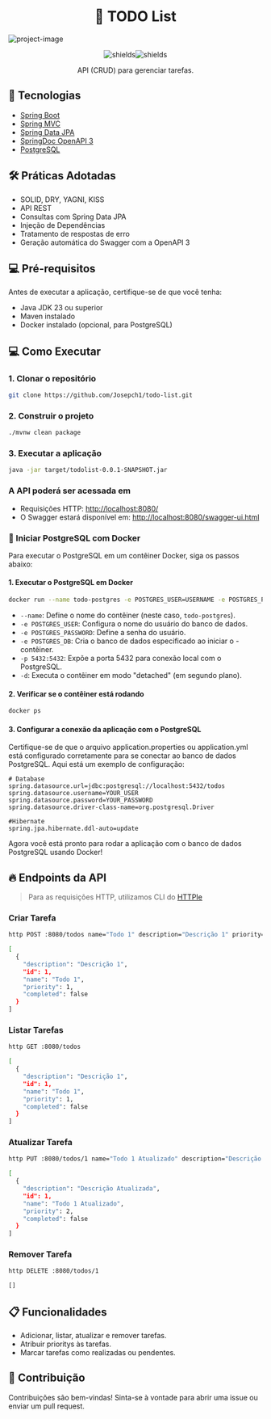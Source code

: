 <h1 align="center" id="title">📝 TODO List</h1>

![project-image](https://socialify.git.ci/Josepch1/todo-list/image?description=1&descriptionEditable=TODO%20List%20API%20using%20Spring%20Boot&language=1&name=1&owner=1&pattern=Solid&theme=Light)

<p align="center"><img src="https://img.shields.io/badge/Status-Concluido-28a745?style=for-the-badge" alt="shields"><img src="https://img.shields.io/badge/Tipo-Backend-8257E5?style=for-the-badge" alt="shields"></p>

<p align="center">API (CRUD) para gerenciar tarefas.</p>

## 🚀 Tecnologias

- [Spring Boot](https://spring.io/projects/spring-boot)
- [Spring MVC](https://docs.spring.io/spring-framework/reference/web/webmvc.html)
- [Spring Data JPA](https://spring.io/projects/spring-data-jpa)
- [SpringDoc OpenAPI 3](https://springdoc.org/v2/#spring-webflux-support)
- [PostgreSQL](https://www.postgresql.org/download/)

## 🛠️ Práticas Adotadas

- SOLID, DRY, YAGNI, KISS
- API REST
- Consultas com Spring Data JPA
- Injeção de Dependências
- Tratamento de respostas de erro
- Geração automática do Swagger com a OpenAPI 3

## 💻 Pré-requisitos

Antes de executar a aplicação, certifique-se de que você tenha:

- Java JDK 23 ou superior
- Maven instalado
- Docker instalado (opcional, para PostgreSQL)

## 💻 Como Executar

### 1. Clonar o repositório

```bash
git clone https://github.com/Josepch1/todo-list.git
```

### 2. Construir o projeto

```bash
./mvnw clean package
```

### 3. Executar a aplicação

```bash
java -jar target/todolist-0.0.1-SNAPSHOT.jar
```

### A API poderá ser acessada em

- Requisições HTTP: [http://localhost:8080/](http://localhost:8080/)
- O Swagger estará disponível em: [http://localhost:8080/swagger-ui.html](http://localhost:8080/swagger-ui.html)

### 💾 Iniciar PostgreSQL com Docker

Para executar o PostgreSQL em um contêiner Docker, siga os passos abaixo:

#### 1. Executar o PostgreSQL em Docker

```bash
docker run --name todo-postgres -e POSTGRES_USER=USERNAME -e POSTGRES_PASSWORD=PASSWORD -e POSTGRES_DB=todos -p 5432:5432 -d postgres
```

- `--name`: Define o nome do contêiner (neste caso, `todo-postgres`).
- `-e POSTGRES_USER`: Configura o nome do usuário do banco de dados.
- `-e POSTGRES_PASSWORD`: Define a senha do usuário.
- `-e POSTGRES_DB`: Cria o banco de dados especificado ao iniciar o - contêiner.
- `-p 5432:5432`: Expõe a porta 5432 para conexão local com o PostgreSQL.
- `-d`: Executa o contêiner em modo "detached" (em segundo plano).

#### 2. Verificar se o contêiner está rodando

```bash
docker ps
```

#### 3. Configurar a conexão da aplicação com o PostgreSQL

Certifique-se de que o arquivo application.properties ou application.yml está configurado corretamente para se conectar ao banco de dados PostgreSQL. Aqui está um exemplo de configuração:

```properties
# Database
spring.datasource.url=jdbc:postgresql://localhost:5432/todos
spring.datasource.username=YOUR_USER
spring.datasource.password=YOUR_PASSWORD
spring.datasource.driver-class-name=org.postgresql.Driver

#Hibernate
spring.jpa.hibernate.ddl-auto=update
```

Agora você está pronto para rodar a aplicação com o banco de dados PostgreSQL usando Docker!

## 🔥 Endpoints da API

> Para as requisições HTTP, utilizamos CLI do [HTTPIe](https://httpie.io/cli)

### Criar Tarefa

```bash
http POST :8080/todos name="Todo 1" description="Descrição 1" priority=1

[
  {
    "description": "Descrição 1",
    "id": 1,
    "name": "Todo 1",
    "priority": 1,
    "completed": false
  }
]
```

### Listar Tarefas

```bash
http GET :8080/todos

[
  {
    "description": "Descrição 1",
    "id": 1,
    "name": "Todo 1",
    "priority": 1,
    "completed": false
  }
]
```

### Atualizar Tarefa

```bash
http PUT :8080/todos/1 name="Todo 1 Atualizado" description="Descrição Atualizada" priority=2

[
  {
    "description": "Descrição Atualizada",
    "id": 1,
    "name": "Todo 1 Atualizado",
    "priority": 2,
    "completed": false
  }
]
```

### Remover Tarefa

```bash
http DELETE :8080/todos/1

[]
```

## 📋 Funcionalidades

- Adicionar, listar, atualizar e remover tarefas.
- Atribuir prioritys às tarefas.
- Marcar tarefas como realizadas ou pendentes.

## 🤝 Contribuição

Contribuições são bem-vindas! Sinta-se à vontade para abrir uma issue ou enviar um pull request.

